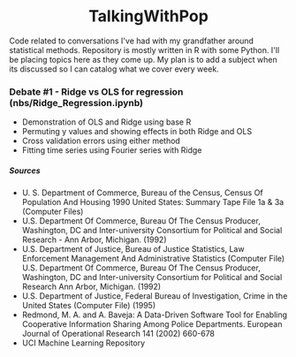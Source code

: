 
# <center>TalkingWithPop</center>
Code related to conversations I've had with my grandfather around statistical methods. Repository is mostly written in R with some Python. I'll be placing topics here as they come up. My plan is to add a subject when its discussed so I can catalog what we cover every week. 

### Debate #1 - Ridge vs OLS for regression (nbs/Ridge_Regression.ipynb)
- Demonstration of OLS and Ridge using base R
- Permuting y values and showing effects in both Ridge and OLS
- Cross validation errors using either method
- Fitting time series using Fourier series with Ridge

##### Sources

- U. S. Department of Commerce, Bureau of the Census, Census Of Population And Housing 1990 United States: Summary Tape File 1a & 3a (Computer Files)
- U.S. Department Of Commerce, Bureau Of The Census Producer, Washington, DC and Inter-university Consortium for Political and Social Research - Ann Arbor, Michigan. (1992) 
- U.S. Department of Justice, Bureau of Justice Statistics, Law Enforcement Management And Administrative Statistics (Computer File) U.S. Department Of Commerce, Bureau Of The Census Producer, Washington, DC and Inter-university Consortium for Political and Social Research Ann Arbor, Michigan. (1992) 
- U.S. Department of Justice, Federal Bureau of Investigation, Crime in the United States (Computer File) (1995) 
- Redmond, M. A. and A. Baveja: A Data-Driven Software Tool for Enabling Cooperative Information Sharing Among Police Departments. European Journal of Operational Research 141 (2002) 660-678
- UCI Machine Learning Repository